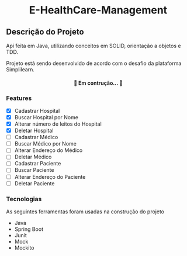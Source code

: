 <h1 align="center"> E-HealthCare-Management </h1>

## Descrição do Projeto
<p>Api feita em Java, utilizando conceitos em SOLID, orientação a objetos e TDD.</p>
<p>Projeto está sendo desenvolvido de acordo com o desafio da plataforma Simplilearn.</p>

<h4 align="center">🚀 Em contrução... 🚧</h4>

### Features
- [x] Cadastrar Hospital
- [x] Buscar Hospital por Nome
- [x] Alterar número de leitos do Hospital
- [x] Deletar Hospital
- [ ] Cadastrar Médico 
- [ ] Buscar Médico por Nome
- [ ] Alterar Endereço do Médico
- [ ] Deletar Médico
- [ ] Cadastrar Paciente
- [ ] Buscar Paciente
- [ ] Alterar Endereço do Paciente
- [ ] Deletar Paciente

### Tecnologias
As seguintes ferramentas foram usadas na construção do projeto

- Java
- Spring Boot
- Junit
- Mock
- Mockito
